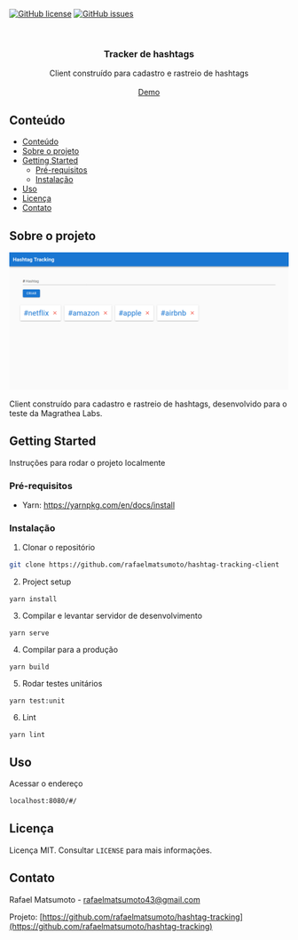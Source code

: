 [![GitHub license](https://img.shields.io/github/license/rafaelmatsumoto/hashtag-tracking-client?style=for-the-badge)](https://github.com/rafaelmatsumoto/hashtag-tracking)
[![GitHub issues](https://img.shields.io/github/issues/rafaelmatsumoto/hashtag-tracking-client?style=for-the-badge)](https://github.com/rafaelmatsumoto/hashtag-tracking/issues)


<br />
<p align="center">

  <h3 align="center">Tracker de hashtags</h3>

  <p align="center">
    Client construído para cadastro e rastreio de hashtags
    <br />
    <br />
    <a href="https://hashtags-tracker-client.firebaseapp.com/#/">Demo</a>
  </p>
</p>


## Conteúdo

- [Conteúdo](#conte%c3%bado)
- [Sobre o projeto](#sobre-o-projeto)
- [Getting Started](#getting-started)
  - [Pré-requisitos](#pr%c3%a9-requisitos)
  - [Instalação](#instala%c3%a7%c3%a3o)
- [Uso](#uso)
- [Licença](#licen%c3%a7a)
- [Contato](#contato)


## Sobre o projeto

![Screenshot](./docs/screenshot.png)

Client construído para cadastro e rastreio de hashtags, desenvolvido para o teste da Magrathea Labs.

## Getting Started

Instruções para rodar o projeto localmente

### Pré-requisitos

* Yarn: https://yarnpkg.com/en/docs/install

### Instalação
 
1. Clonar o repositório
```sh
git clone https://github.com/rafaelmatsumoto/hashtag-tracking-client
```

2. Project setup
```
yarn install
```

3. Compilar e levantar servidor de desenvolvimento
```
yarn serve
```

4. Compilar para a produção
```
yarn build
```

5. Rodar testes unitários
```
yarn test:unit
```

6. Lint
```
yarn lint
```

## Uso

Acessar o endereço

```sh
localhost:8080/#/
```

## Licença

Licença MIT. Consultar `LICENSE` para mais informações.

## Contato

Rafael Matsumoto - rafaelmatsumoto43@gmail.com

Projeto: [https://github.com/rafaelmatsumoto/hashtag-tracking](https://github.com/rafaelmatsumoto/hashtag-tracking)
